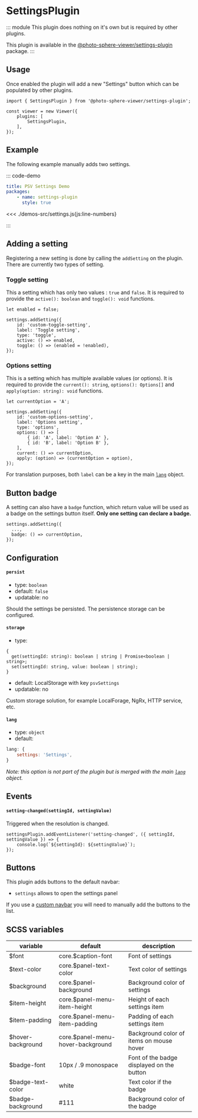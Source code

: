 # SettingsPlugin <Badge text="Styles"/>

<Badges module="settings-plugin"/>

::: module
<ApiButton page="modules/SettingsPlugin.html"/>
This plugin does nothing on it's own but is required by other plugins.

This plugin is available in the [@photo-sphere-viewer/settings-plugin](https://www.npmjs.com/package/@photo-sphere-viewer/settings-plugin) package.
:::

## Usage

Once enabled the plugin will add a new "Settings" button which can be populated by other plugins.

```js:line-numbers
import { SettingsPlugin } from '@photo-sphere-viewer/settings-plugin';

const viewer = new Viewer({
    plugins: [
        SettingsPlugin,
    ],
});
```

## Example

The following example manually adds two settings.

::: code-demo

```yaml
title: PSV Settings Demo
packages:
    - name: settings-plugin
      style: true
```

<<< ./demos-src/settings.js{js:line-numbers}

:::

## Adding a setting

Registering a new setting is done by calling the `addSetting` on the plugin. There are currently two types of setting.

### Toggle setting

This a setting which has only two values : `true` and `false`. It is required to provide the `active(): boolean` and `toggle(): void` functions.

```js:line-numbers
let enabled = false;

settings.addSetting({
    id: 'custom-toggle-setting',
    label: 'Toggle setting',
    type: 'toggle',
    active: () => enabled,
    toggle: () => (enabled = !enabled),
});
```

### Options setting

This is a setting which has multiple available values (or options). It is required to provide the `current(): string`, `options(): Options[]` and `apply(option: string): void` functions.

```js:line-numbers
let currentOption = 'A';

settings.addSetting({
    id: 'custom-options-setting',
    label: 'Options setting',
    type: 'options',
    options: () => [
        { id: 'A', label: 'Option A' },
        { id: 'B', label: 'Option B' },
    ],
    current: () => currentOption,
    apply: (option) => (currentOption = option),
});
```

For translation purposes, both `label` can be a key in the main [`lang`](../guide/config.md#lang) object.

## Button badge

A setting can also have a `badge` function, which return value will be used as a badge on the settings button itself. **Only one setting can declare a badge.**

```js:line-numbers
settings.addSetting({
  ...,
  badge: () => currentOption,
});
```

## Configuration

#### `persist`

-   type: `boolean`
-   default: `false`
-   updatable: no

Should the settings be persisted. The persistence storage can be configured.

#### `storage`

-   type:

```ts:line-numbers
{
  get(settingId: string): boolean | string | Promise<boolean | string>;
  set(settingId: string, value: boolean | string);
}
```

-   default: LocalStorage with key `psvSettings`
-   updatable: no

Custom storage solution, for example LocalForage, NgRx, HTTP service, etc.

#### `lang`

-   type: `object`
-   default:

```js
lang: {
    settings: 'Settings',
}
```

_Note: this option is not part of the plugin but is merged with the main [`lang`](../guide/config.md#lang) object._

## Events

#### `setting-changed(settingId, settingValue)`

Triggered when the resolution is changed.

```js:line-numbers
settingsPlugin.addEventListener('setting-changed', ({ settingId, settingValue }) => {
    console.log(`${settingId}: ${settingValue}`);
});
```

## Buttons

This plugin adds buttons to the default navbar:

-   `settings` allows to open the settings panel

If you use a [custom navbar](../guide/navbar.md) you will need to manually add the buttons to the list.

## SCSS variables

| variable          | default                           | description                               |
| ----------------- | --------------------------------- | ----------------------------------------- |
| $font             | core.$caption-font                | Font of settings                          |
| $text-color       | core.$panel-text-color            | Text color of settings                    |
| $background       | core.$panel-background            | Background color of settings              |
| $item-height      | core.$panel-menu-item-height      | Height of each settings item              |
| $item-padding     | core.$panel-menu-item-padding     | Padding of each settings item             |
| $hover-background | core.$panel-menu-hover-background | Background color of items on mouse hover  |
| $badge-font       | 10px / .9 monospace               | Font of the badge displayed on the button |
| $badge-text-color | white                             | Text color if the badge                   |
| $badge-background | #111                              | Background color of the badge             |
